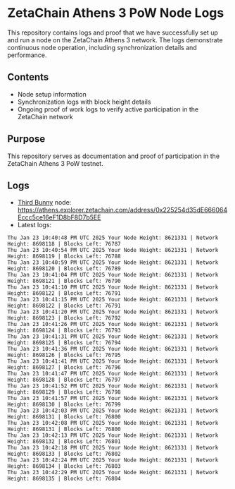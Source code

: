 # ZetaChain Athens 3 PoW Node Logs
This repository contains logs and proof that we have successfully set up and run a node on the ZetaChain Athens 3 network. The logs demonstrate continuous node operation, including synchronization details and performance.

## Contents
- Node setup information
- Synchronization logs with block height details
- Ongoing proof of work logs to verify active participation in the ZetaChain network

## Purpose
This repository serves as documentation and proof of participation in the ZetaChain Athens 3 PoW testnet.

## Logs

- [Third Bunny](https://thirdbunny.xyz/) node: https://athens.explorer.zetachain.com/address/0x225254d35dE666064Eccc5ce16eF1D8bF8D7b5EE
- Latest logs:
```
Thu Jan 23 10:40:48 PM UTC 2025 Your Node Height: 8621331 | Network Height: 8698118 | Blocks Left: 76787
Thu Jan 23 10:40:54 PM UTC 2025 Your Node Height: 8621331 | Network Height: 8698119 | Blocks Left: 76788
Thu Jan 23 10:40:59 PM UTC 2025 Your Node Height: 8621331 | Network Height: 8698120 | Blocks Left: 76789
Thu Jan 23 10:41:04 PM UTC 2025 Your Node Height: 8621331 | Network Height: 8698121 | Blocks Left: 76790
Thu Jan 23 10:41:10 PM UTC 2025 Your Node Height: 8621331 | Network Height: 8698122 | Blocks Left: 76791
Thu Jan 23 10:41:15 PM UTC 2025 Your Node Height: 8621331 | Network Height: 8698122 | Blocks Left: 76791
Thu Jan 23 10:41:20 PM UTC 2025 Your Node Height: 8621331 | Network Height: 8698123 | Blocks Left: 76792
Thu Jan 23 10:41:26 PM UTC 2025 Your Node Height: 8621331 | Network Height: 8698124 | Blocks Left: 76793
Thu Jan 23 10:41:31 PM UTC 2025 Your Node Height: 8621331 | Network Height: 8698125 | Blocks Left: 76794
Thu Jan 23 10:41:36 PM UTC 2025 Your Node Height: 8621331 | Network Height: 8698126 | Blocks Left: 76795
Thu Jan 23 10:41:41 PM UTC 2025 Your Node Height: 8621331 | Network Height: 8698127 | Blocks Left: 76796
Thu Jan 23 10:41:47 PM UTC 2025 Your Node Height: 8621331 | Network Height: 8698128 | Blocks Left: 76797
Thu Jan 23 10:41:52 PM UTC 2025 Your Node Height: 8621331 | Network Height: 8698129 | Blocks Left: 76798
Thu Jan 23 10:41:57 PM UTC 2025 Your Node Height: 8621331 | Network Height: 8698130 | Blocks Left: 76799
Thu Jan 23 10:42:03 PM UTC 2025 Your Node Height: 8621331 | Network Height: 8698131 | Blocks Left: 76800
Thu Jan 23 10:42:08 PM UTC 2025 Your Node Height: 8621331 | Network Height: 8698131 | Blocks Left: 76800
Thu Jan 23 10:42:13 PM UTC 2025 Your Node Height: 8621331 | Network Height: 8698132 | Blocks Left: 76801
Thu Jan 23 10:42:18 PM UTC 2025 Your Node Height: 8621331 | Network Height: 8698133 | Blocks Left: 76802
Thu Jan 23 10:42:24 PM UTC 2025 Your Node Height: 8621331 | Network Height: 8698134 | Blocks Left: 76803
Thu Jan 23 10:42:29 PM UTC 2025 Your Node Height: 8621331 | Network Height: 8698135 | Blocks Left: 76804
```
